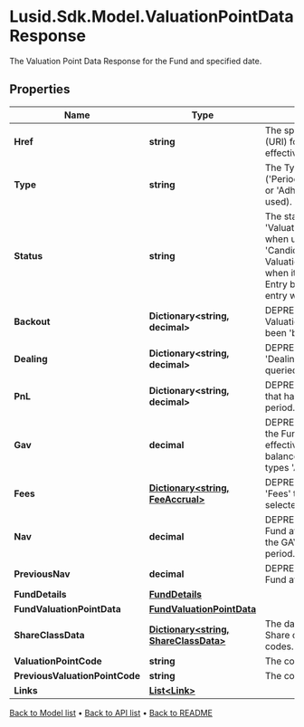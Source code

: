 # Lusid.Sdk.Model.ValuationPointDataResponse
The Valuation Point Data Response for the Fund and specified date.

## Properties

Name | Type | Description | Notes
------------ | ------------- | ------------- | -------------
**Href** | **string** | The specific Uniform Resource Identifier (URI) for this resource at the requested effective and asAt datetime. | [optional] 
**Type** | **string** | The Type of the associated Diary Entry (&#39;PeriodBoundary&#39;,&#39;ValuationPoint&#39;,&#39;Other&#39; or &#39;Adhoc&#39; when a diary entry wasn&#39;t used). | 
**Status** | **string** | The status of a Diary Entry of Type &#39;ValuationPoint&#39;. Defaults to &#39;Estimate&#39; when upserting a diary entry, moves to &#39;Candidate&#39; or &#39;Final&#39; when a ValuationPoint is accepted, and &#39;Final&#39; when it is finalised. The status of a Diary Entry becomes &#39;Unofficial&#39; when a diary entry wasn&#39;t used. | 
**Backout** | **Dictionary&lt;string, decimal&gt;** | DEPRECATED. Bucket of detail for the Valuation Point, where data points have been &#39;backed out&#39;. | 
**Dealing** | **Dictionary&lt;string, decimal&gt;** | DEPRECATED. Bucket of detail for any &#39;Dealing&#39; that has occured inside the queried period. | 
**PnL** | **Dictionary&lt;string, decimal&gt;** | DEPRECATED. Bucket of detail for &#39;PnL&#39; that has occured inside the queried period. | 
**Gav** | **decimal** | DEPRECATED. The Gross Asset Value of the Fund at the Period end. This is effectively a summation of all Trial balance entries linked to accounts of types &#39;Asset&#39; and &#39;Liabilities&#39;. | 
**Fees** | [**Dictionary&lt;string, FeeAccrual&gt;**](FeeAccrual.md) | DEPRECATED. Bucket of detail for any &#39;Fees&#39; that have been charged in the selected period. | 
**Nav** | **decimal** | DEPRECATED. The Net Asset Value of the Fund at the Period end. This represents the GAV with any fees applied in the period. | 
**PreviousNav** | **decimal** | DEPRECATED. The Net Asset Value of the Fund at the End of the last Period. | 
**FundDetails** | [**FundDetails**](FundDetails.md) |  | 
**FundValuationPointData** | [**FundValuationPointData**](FundValuationPointData.md) |  | 
**ShareClassData** | [**Dictionary&lt;string, ShareClassData&gt;**](ShareClassData.md) | The data for all share classes in fund. Share classes are identified by their short codes. | 
**ValuationPointCode** | **string** | The code of the valuation point. | [optional] 
**PreviousValuationPointCode** | **string** | The code of the previous valuation point. | [optional] 
**Links** | [**List&lt;Link&gt;**](Link.md) |  | [optional] 

[Back to Model list](../README.md#documentation-for-models) &#8226; [Back to API list](../README.md#documentation-for-api-endpoints) &#8226; [Back to README](../README.md)

